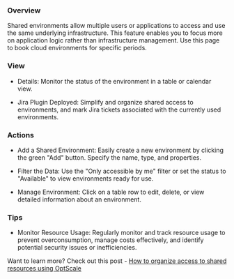 ### **Overview**

Shared environments allow multiple users or applications to access and use the same underlying infrastructure. This feature enables you to focus more on application logic rather than infrastructure management. Use this page to book cloud environments for specific periods.

### **View**

- Details: Monitor the status of the environment in a table or calendar view.

- Jira Plugin Deployed: Simplify and organize shared access to environments, and mark Jira tickets associated with the currently used environments.

### **Actions**

- Add a Shared Environment: Easily create a new environment by clicking the green "Add" button. Specify the name, type, and properties.

- Filter the Data: Use the "Only accessible by me" filter or set the status to "Available" to view environments ready for use.

- Manage Environment: Click on a table row to edit, delete, or view detailed information about an environment.

### **Tips**

- Monitor Resource Usage: Regularly monitor and track resource usage to prevent overconsumption, manage costs effectively, and identify potential security issues or inefficiencies.

Want to learn more? Check out this post - [How to organize access to shared resources using OptScale](https://hystax.com/how-to-organize-access-to-shared-resources-using-optscale/)